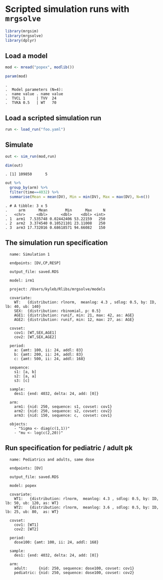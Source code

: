 Scripted simulation runs with `mrgsolve`
========================================

``` r
library(mrgsim)
library(mrgsolve)
library(dplyr)
```

Load a model
------------

``` r
mod <- mread("popex", modlib())

param(mod)
```

    . 
    .  Model parameters (N=4):
    .  name value . name value
    .  TVCL 1     | TVV  24   
    .  TVKA 0.5   | WT   70

Load a scripted simulation run
------------------------------

``` r
run <- load_run("foo.yaml")
```

Simulate
--------

``` r
out <- sim_run(mod,run)
```

``` r
dim(out)
```

    . [1] 109850      5

``` r
out %>%
  group_by(arm) %>% 
  filter(time==4032) %>%
  summarise(Mean = mean(DV), Min = min(DV), Max = max(DV), N=n())
```

    . # A tibble: 3 x 5
    .     arm      Mean        Min      Max     N
    .   <chr>     <dbl>      <dbl>    <dbl> <int>
    . 1  arm1  7.535748 0.02442406 53.22159   250
    . 2  arm2  3.374540 0.10521101 23.11008   250
    . 3  arm3 17.732016 0.68618571 94.66082   150

The simulation run specification
--------------------------------

      name: Simulation 1
      
      endpoints: [DV,CP,RESP]
      
      output_file: saved.RDS
      
      model: irm1
      
      project: /Users/kyleb/Rlibs/mrgsolve/models
      
      covariate:
        WT:   {distribution: rlnorm,  meanlog: 4.3 , sdlog: 0.5, by: ID, lb: 40, ub: 140}
        SEX:  {distribution: rbinomial, p: 0.5}
        AGE1: {distribution: runif, min: 21, max: 42, as: AGE}
        AGE2: {distribution: runif, min: 12, max: 27, as: AGE}
      
      covset:
        cov1: [WT,SEX,AGE1]
        cov2: [WT,SEX,AGE2]
      
      period:
        a: {amt: 100, ii: 24, addl: 83}
        b: {amt: 200, ii: 24, addl: 83}
        c: {amt: 500, ii: 24, addl: 168}
      
      sequence:
        s1: [a, b]
        s2: [a, a]
        s3: [c]
      
      sample:
        des1: {end: 4032, delta: 24, add: [0]}
      
      arm:
        arm1: {nid: 250, sequence: s1, covset: cov1}
        arm2: {nid: 250, sequence: s2, covset: cov2}
        arm3: {nid: 150, sequence: c,  covset: cov1}
      
      objects:
        - "Sigma <- diag(c(1,1))"
        - "mu <- log(c(2,20))"

Run specification for pediatric / adult pk
------------------------------------------

      name: Pediatrics and adults, same dose
      
      endpoints: [DV]
      
      output_file: saved.RDS
      
      model: popex
      
      covariate:
        WT1:   {distribution: rlnorm,  meanlog: 4.3 , sdlog: 0.5, by: ID, lb: 50, ub: 120, as: WT}
        WT2:   {distribution: rlnorm,  meanlog: 3.6 , sdlog: 0.5, by: ID, lb: 25, ub: 80,  as: WT}
      
      covset:
        cov1: [WT1]
        cov2: [WT2]
      
      period:
        dose100: {amt: 100, ii: 24, addl: 168}
      
      sample:
        des1: {end: 4032, delta: 24, add: [0]}
      
      arm:
        adult:     {nid: 250, sequence: dose100, covset: cov1}
        pediatric: {nid: 250, sequence: dose100, covset: cov2}
